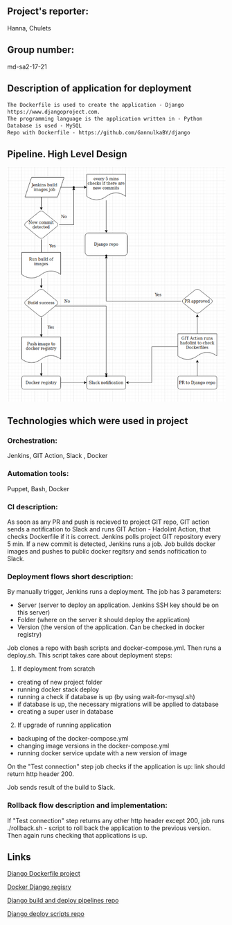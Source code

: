 ## Project's reporter: 
Hanna, Chulets

## Group number: 
md-sa2-17-21

## Description of application for deployment

    The Dockerfile is used to create the application - Django https://www.djangoproject.com.
    The programming language is the application written in - Python
    Database is used - MySQL
    Repo with Dockerfile - https://github.com/GannulkaBY/django

## Pipeline. High Level Design

![CI](CI.png)

## Technologies which were used in project

### Orchestration: 
Jenkins, GIT Action, Slack , Docker

### Automation tools:

Puppet, Bash, Docker 

### CI description: 
As soon as any PR and push is recieved to project GIT repo, GIT action sends a notification to Slack and runs GIT Action - Hadolint Action, that checks Dockerfile if it is correct.
Jenkins polls project GIT repository every 5 min. If a new commit is detected, Jenkins runs a job.
Job builds docker images and pushes to public docker regitsry and sends nofitication to Slack.

### Deployment flows short description:

By manually trigger, Jenkins runs a deployment. The job has 3 parameters: 

- Server (server to deploy an application. Jenkins SSH key should be on this server)
- Folder (where on the server it should deploy the application)
- Version (the version of the application. Can be checked in docker registry)

Job clones a repo with bash scripts and docker-compose.yml. Then runs a deploy.sh. This script takes care about deployment steps: 

1. If deployment from scratch
- creating of new project folder
- running docker stack deploy
- running a check if database is up (by using wait-for-mysql.sh)
- if database is up, the necessary migrations will be applied to database
- creating a super user in database

2. If upgrade of running application

- backuping of the docker-compose.yml 
- changing image versions in the docker-compose.yml 
- running docker service update with a new version of image

On the "Test connection" step job checks if the application is up: link should return http header 200.

Job sends result of the build to Slack.

### Rollback flow description and implementation:

If "Test connection" step returns any other http header except 200, job runs ./rollback.sh  - script to roll back the application to the previous version. Then again runs checking that applications is up.

## Links

[Django Dockerfile project](https://github.com/GannulkaBY/django)

[Docker Django regisry](https://hub.docker.com/r/gannagp/django)

[Django build and deploy pipelines repo](https://github.com/GannulkaBY/djang_build)

[Django deploy scripts repo](https://github.com/GannulkaBY/django_deploy)